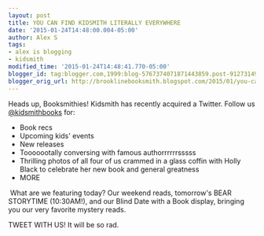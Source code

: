 ```yaml
---
layout: post
title: YOU CAN FIND KIDSMITH LITERALLY EVERYWHERE
date: '2015-01-24T14:48:00.004-05:00'
author: Alex S
tags:
- alex is blogging
- kidsmith
modified_time: '2015-01-24T14:48:41.770-05:00'
blogger_id: tag:blogger.com,1999:blog-5767374071871443859.post-9127314945144650399
blogger_orig_url: http://brooklinebooksmith.blogspot.com/2015/01/you-can-find-kidsmith-literally.html
---
```

Heads up, Booksmithies! Kidsmith has recently acquired a Twitter. Follow us [@kidsmithbooks](https://twitter.com/kidsmithbooks) for:

*   Book recs
*   Upcoming kids' events
*   New releases
*   Tooooootally conversing with famous authorrrrrrsssss
*   Thrilling photos of all four of us crammed in a glass coffin with Holly Black to celebrate her new book and general greatness
*   MORE

 What are we featuring today? Our weekend reads, tomorrow's BEAR STORYTIME (10:30AM!), and our Blind Date with a Book display, bringing you our very favorite mystery reads.

TWEET WITH US! It will be so rad.